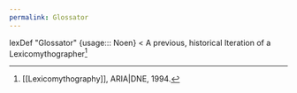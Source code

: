```yaml
---
permalink: Glossator
---
```

lexDef "Glossator" {usage::: Noen} < A previous, historical Iteration of a Lexicomythographer[^GlossatorNoen]

[^GlossatorNoen]: [[Lexicomythography]], ARIA|DNE, 1994.
